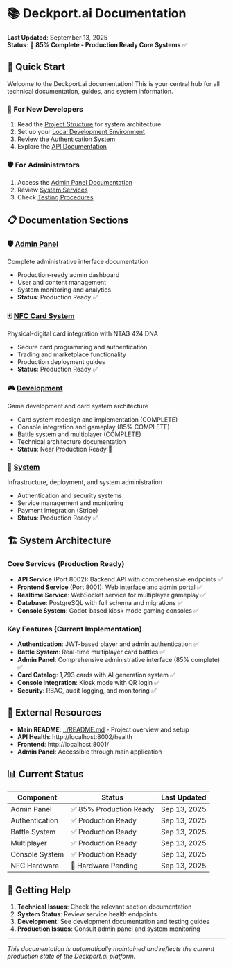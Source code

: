 # 📚 Deckport.ai Documentation

**Last Updated**: September 13, 2025  
**Status**: 🚀 **85% Complete - Production Ready Core Systems** ✅

## 🎯 Quick Start

Welcome to the Deckport.ai documentation! This is your central hub for all technical documentation, guides, and system information.

### 🚀 For New Developers
1. Read the [Project Structure](PROJECT_STRUCTURE.md) for system architecture
2. Set up your [Local Development Environment](system/LOCAL_TESTING.md)
3. Review the [Authentication System](system/AUTHENTICATION_SYSTEM.md)
4. Explore the [API Documentation](../README.md#api-endpoints)

### 🛡️ For Administrators
1. Access the [Admin Panel Documentation](admin/README.md)
2. Review [System Services](system/SYSTEMD_SERVICES.md)
3. Check [Testing Procedures](system/TESTING_GUIDE.md)

## 📋 Documentation Sections

### 🛡️ [Admin Panel](admin/)
Complete administrative interface documentation
- Production-ready admin dashboard
- User and content management
- System monitoring and analytics
- **Status**: Production Ready ✅

### 🃏 [NFC Card System](nfc/)
Physical-digital card integration with NTAG 424 DNA
- Secure card programming and authentication
- Trading and marketplace functionality
- Production deployment guides
- **Status**: Production Ready ✅

### 🎮 [Development](development/)
Game development and card system architecture
- Card system redesign and implementation (COMPLETE)
- Console integration and gameplay (85% COMPLETE)
- Battle system and multiplayer (COMPLETE)
- Technical architecture documentation
- **Status**: Near Production Ready 🚀

### 🔧 [System](system/)
Infrastructure, deployment, and system administration
- Authentication and security systems
- Service management and monitoring
- Payment integration (Stripe)
- **Status**: Production Ready ✅

## 🏗️ System Architecture

### Core Services (Production Ready)
- **API Service** (Port 8002): Backend API with comprehensive endpoints ✅
- **Frontend Service** (Port 8001): Web interface and admin portal ✅
- **Realtime Service**: WebSocket service for multiplayer gameplay ✅
- **Database**: PostgreSQL with full schema and migrations ✅
- **Console System**: Godot-based kiosk mode gaming consoles ✅

### Key Features (Current Implementation)
- **Authentication**: JWT-based player and admin authentication ✅
- **Battle System**: Real-time multiplayer card battles ✅
- **Admin Panel**: Comprehensive administrative interface (85% complete) ✅
- **Card Catalog**: 1,793 cards with AI generation system ✅
- **Console Integration**: Kiosk mode with QR login ✅
- **Security**: RBAC, audit logging, and monitoring ✅

## 🔗 External Resources

- **Main README**: [../README.md](../README.md) - Project overview and setup
- **API Health**: http://localhost:8002/health
- **Frontend**: http://localhost:8001/
- **Admin Panel**: Accessible through main application

## 📊 Current Status

| Component | Status | Last Updated |
|-----------|--------|--------------|
| Admin Panel | ✅ 85% Production Ready | Sep 13, 2025 |
| Authentication | ✅ Production Ready | Sep 13, 2025 |
| Battle System | ✅ Production Ready | Sep 13, 2025 |
| Multiplayer | ✅ Production Ready | Sep 13, 2025 |
| Console System | ✅ Production Ready | Sep 13, 2025 |
| NFC Hardware | 🔄 Hardware Pending | Sep 13, 2025 |

## 🎯 Getting Help

1. **Technical Issues**: Check the relevant section documentation
2. **System Status**: Review service health endpoints
3. **Development**: See development documentation and testing guides
4. **Production Issues**: Consult admin panel and system monitoring

---

*This documentation is automatically maintained and reflects the current production state of the Deckport.ai platform.*
